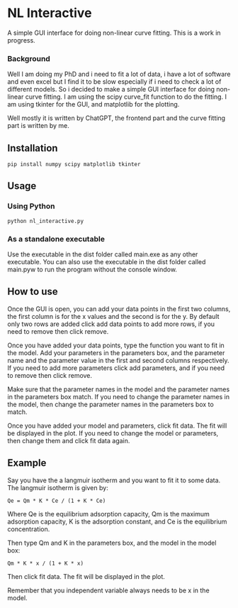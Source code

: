 # NL Interactive

A simple GUI interface for doing non-linear curve fitting.  This is a work in progress.

### Background

Well I am doing my PhD and i need to fit a lot of data, i have a lot of software and even excel but I find it to be slow especially if i need to check a lot of different models. So i decided to make a simple GUI interface for doing non-linear curve fitting. I am using the scipy curve_fit function to do the fitting. I am using tkinter for the GUI, and matplotlib for the plotting.

Well mostly it is written by ChatGPT, the frontend part and the curve fitting part is written by me.

## Installation

```
pip install numpy scipy matplotlib tkinter
```

## Usage

### Using Python

```
python nl_interactive.py
```

### As a standalone executable

Use the executable in the dist folder called main.exe as any other executable. You can also use the executable in the dist folder called main.pyw to run the program without the console window.

## How to use

Once the GUI is open, you can add your data points in the first two columns, the first column is for the x values and the second is for the y. By default only two rows are added click add data points to add more rows, if you need to remove then click remove.

Once you have added your data points, type the function you want to fit in the model. Add your parameters in the parameters box, and the parameter name and the parameter value in the first and second columns respectively. If you need to add more parameters click add parameters, and if you need to remove then click remove.

Make sure that the parameter names in the model and the parameter names in the parameters box match. If you need to change the parameter names in the model, then change the parameter names in the parameters box to match.

Once you have added your model and parameters, click fit data. The fit will be displayed in the plot. If you need to change the model or parameters, then change them and click fit data again.

## Example

Say you have the a langmuir isotherm and you want to fit it to some data. The langmuir isotherm is given by:

    Qe = Qm * K * Ce / (1 + K * Ce)

Where Qe is the equilibrium adsorption capacity, Qm is the maximum adsorption capacity, K is the adsorption constant, and Ce is the equilibrium concentration.

Then type Qm and K in the parameters box, and the model in the model box:

    Qm * K * x / (1 + K * x)

Then click fit data. The fit will be displayed in the plot.

Remember that you independent variable always needs to be x in the model.


